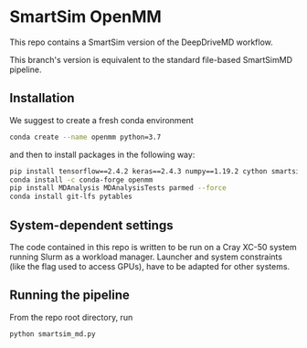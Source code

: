 # SmartSim OpenMM

This repo contains a SmartSim version of the DeepDriveMD workflow. 

This branch's version is equivalent to the standard file-based
SmartSimMD pipeline.

## Installation

We suggest to create a fresh conda environment

```bash
conda create --name openmm python=3.7
```

and then to install packages in the following way:

```bash
pip install tensorflow==2.4.2 keras==2.4.3 numpy==1.19.2 cython smartsim sklearn
conda install -c conda-forge openmm
pip install MDAnalysis MDAnalysisTests parmed --force
conda install git-lfs pytables
```

## System-dependent settings

The code contained in this repo is written to be run on a Cray XC-50 system running Slurm as a workload manager. Launcher and system constraints (like the flag used to access GPUs), have to
be adapted for other systems.

## Running the pipeline

From the repo root directory, run

```bash
python smartsim_md.py
```